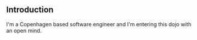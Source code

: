 Introduction
------------

I'm a Copenhagen based software engineer and I'm entering this dojo with an open mind.
